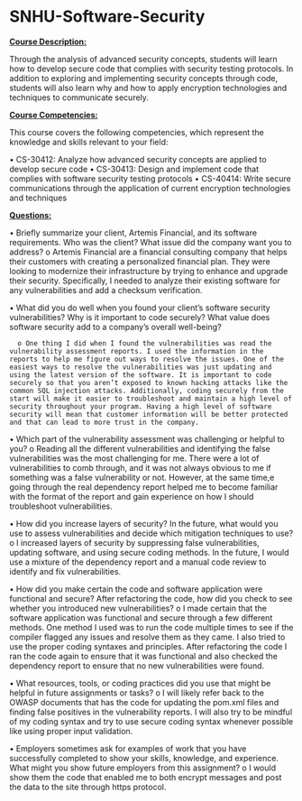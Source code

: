 # SNHU-Software-Security

<ins>**Course Description:**<ins>

Through the analysis of advanced security concepts, students will learn how to develop secure code that complies with security testing protocols. In addition to exploring and implementing security concepts through code, students will also learn why and how to apply encryption technologies and techniques to communicate securely.

<ins>**Course Competencies:**<ins>

This course covers the following competencies, which represent the knowledge and skills relevant to your field:

•	CS-30412: Analyze how advanced security concepts are applied to develop secure code
•	CS-30413: Design and implement code that complies with software security testing protocols
•	CS-40414: Write secure communications through the application of current encryption technologies and techniques

<ins>**Questions:**<ins>

•	Briefly summarize your client, Artemis Financial, and its software requirements. Who was the client? What issue did the company want you to address?
        o	Artemis Financial are a financial consulting company that helps their customers with creating a personalized financial plan. They were looking to modernize their infrastructure by trying to enhance and upgrade their security. Specifically, I needed to analyze their existing software for any vulnerabilities and add a checksum verification.

•	What did you do well when you found your client’s software security vulnerabilities? Why is it important to code securely? What value does software security add to a company’s overall well-being?
      
      o	One thing I did when I found the vulnerabilities was read the vulnerability assessment reports. I used the information in the reports to help me figure out ways to resolve the issues. One of the easiest ways to resolve the vulnerabilities was just updating and using the latest version of the software. It is important to code securely so that you aren’t exposed to known hacking attacks like the common SQL injection attacks. Additionally, coding securely from the start will make it easier to troubleshoot and maintain a high level of security throughout your program. Having a high level of software security will mean that customer information will be better protected and that can lead to more trust in the company.

•	Which part of the vulnerability assessment was challenging or helpful to you?
  o	Reading all the different vulnerabilities and identifying the false vulnerabilities was the most challenging for me. There were a lot of vulnerabilities to comb through, and it was not always obvious to me if something was a false vulnerability or not. However, at the same time,e going through the real dependency report helped me to become familiar with the format of the report and gain experience on how I should troubleshoot vulnerabilities.

•	How did you increase layers of security? In the future, what would you use to assess vulnerabilities and decide which mitigation techniques to use?
  o	I increased layers of security by suppressing false vulnerabilities, updating software, and using secure coding methods. In the future, I would use a mixture of the dependency report and a manual code review to identify and fix vulnerabilities. 

•	How did you make certain the code and software application were functional and secure? After refactoring the code, how did you check to see whether you introduced new vulnerabilities? 
  o	I made certain that the software application was functional and secure through a few different methods. One method I used was to run the code multiple times to see if the compiler flagged any issues and resolve them as they came. I also tried to use the proper coding syntaxes and principles. After refactoring the code I ran the code again to ensure that it was functional and also checked the dependency report to ensure that no new vulnerabilities were found.

•	What resources, tools, or coding practices did you use that might be helpful in future assignments or tasks?
  o	I will likely refer back to the OWASP documents that has the code for updating the pom.xml files and finding false positives in the vulnerability reports. I will also try to be mindful of my coding syntax and try to use secure coding syntax whenever possible like using proper input validation.

•	Employers sometimes ask for examples of work that you have successfully completed to show your skills, knowledge, and experience. What might you show future employers from this assignment?
  o	I would show them the code that enabled me to both encrypt messages and post the data to the site through https protocol.
